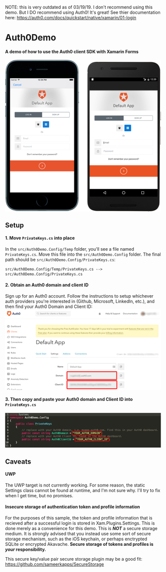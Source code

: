 NOTE: this is very outdated as of 03/19/19. I don't recommend using this demo. But I DO recommend using Auth0! It's great! See thier documentation here: https://auth0.com/docs/quickstart/native/xamarin/01-login

# Auth0Demo
#### A demo of how to use the Auth0 client SDK with Xamarin Forms

![UI on Devices](https://github.com/jsauve/Auth0Demo/blob/master/readme_images/UiOnDevices.png)

## Setup

#### 1. Move `PrivateKeys.cs` into place
In the `src/Auth0Demo.Config/Temp` folder, you'll see a file named `PrivateKeys.cs`. Move this file into the `src/Auth0Demo.Config` folder. The final path should be `src/Auth0Demo.Config/PrivateKeys.cs`:

    src/Auth0Demo.Config/Temp/PrivateKeys.cs --> src/Auth0Demo.Config/PrivateKeys.cs

#### 2. Obtain an Auth0 domain and client ID

Sign up for an Auth0 account. Follow the instructions to setup whichever auth providers you're interested in (Github, Microsoft, LinkedIn, etc.), and then find your Auth0 Domain and Client ID:
![Auth0 Dashboard - Clients section](https://github.com/jsauve/Auth0Demo/blob/master/readme_images/Auth0Dashboard-ClientSection.png)

#### 3. Then copy and paste your Auth0 domain and Client ID into `PrivateKeys.cs`
![Paste into PrivateKeys.cs](https://github.com/jsauve/Auth0Demo/blob/master/readme_images/PasteIntoPrivateKeys.png)

## Caveats

#### UWP
The UWP target is not currently working. For some reason, the static Settings class cannot be found at runtime, and I'm not sure why. I'll try to fix when I get time, but no promises.

#### Insecure storage of authentication token and profile information
For the purposes of this sample, the token and profile information that is recieved after a successful login is stored in Xam.Plugins.Settings. This is done merely as a convenience for this demo. This is **_NOT_** a secure storage medium. It is strongly advised that you instead use some sort of secure storage mechanism, such as the iOS keychain, or perhaps enctrypted SQLite or encrypted Akavache. **Secure storage of tokens and profiles is _your_ responsibility.**

This secure key/value pair secure storage plugin may be a good fit: https://github.com/sameerkapps/SecureStorage
